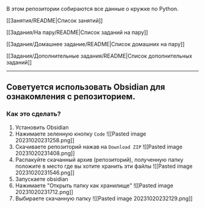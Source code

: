 В этом репозитории собираются все данные о кружке по Python.


[[Занятия/README|Список занятий]]

[[Задания/На пару/README|Список заданий на пару]]

[[Задания/Домашнее задание/README|Список домашних на пару]]

[[Задания/Дополнительные задания/README|Список дополнительных заданий]]



----------


## Советуется использовать Obsidian для ознакомления с репозиторием.

### Как это сделать?

1. Установить Obsidian
2. Нажимаете зеленную кнопку `Code`
![[Pasted image 20231020231258.png]]
3. Скачиваете репозиторий нажав на `Download ZIP`
![[Pasted image 20231020231408.png]]
4. Распакуйте скачанный архив (репозиторий), полученную папку положите в место где вы хотите хранить эти файлы
![[Pasted image 20231020231546.png]]
5. Запускаете obsidian
6. Нажимаете "Открыть папку как хранилище"
![[Pasted image 20231020231712.png]]
7. Выбираете скачанную папку
![[Pasted image 20231020232129.png]]







